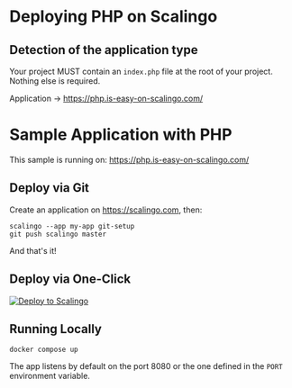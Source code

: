 # Deploying PHP on Scalingo

## Detection of the application type

Your project MUST contain an `index.php` file at the root of your
project. Nothing else is required.

Application → https://php.is-easy-on-scalingo.com/

# Sample Application with PHP

This sample is running on: https://php.is-easy-on-scalingo.com/

## Deploy via Git

Create an application on https://scalingo.com, then:

```shell
scalingo --app my-app git-setup
git push scalingo master
```

And that's it!

## Deploy via One-Click

[![Deploy to Scalingo](https://cdn.scalingo.com/deploy/button.svg)](https://dashboard.scalingo.com/create/app?source=https://github.com/Scalingo/sample-php#master)

## Running Locally

```shell
docker compose up
```

The app listens by default on the port 8080 or the one defined in the `PORT`
environment variable.